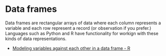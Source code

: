 # Data frames

Data frames are rectangular arrays of data where each column represents a variable and each row represent a record (or observation if you prefer.)  Languages such as Python and R have functionality for workign with these kinds of data representations.


+ [Modeling variables against each other in a data frame - R](broombabybroom.md)

